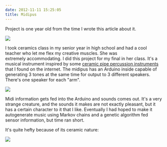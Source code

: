 ```yaml
---
date: 2012-11-11 15:25:05
title: Midipus
---
```


Project is one year old from the time I wrote this article about it.


[![](http://www.hackniac.com/blog/wp-content/uploads/2012/11/midipus_front-1024x768.jpg)](http://www.hackniac.com/blog/wp-content/uploads/2012/11/midipus_front.jpg)

I took ceramics class in my senior year in high school and had a cool teacher who let me flex my creative muscles. She was extremely accommodating. I did this project for my final in her class. It's a musical instrument inspired by some [ceramic pipe percussion instruments](http://www.ninestones.com/muffler.html) that I found on the internet.
The midipus has an Arduino inside capable of generating 3 tones at the same time for output to 3 different speakers. There's one speaker for each "arm".

<!--more-->

[![](http://www.hackniac.com/blog/wp-content/uploads/2012/11/midipus_guts-1024x768.jpg)](http://www.hackniac.com/blog/wp-content/uploads/2012/11/midipus_guts.jpg)

Midi information gets fed into the Arduino and sounds comes out. It's a very strange creature, and the sounds it makes are not exactly pleasant, but it has a certain character to it that I like. Eventually I had hoped to make it autogenerate music using Markov chains and a genetic algorithm fed sensor information, but time ran short.

It's quite hefty because of its ceramic nature:

[![](http://www.hackniac.com/blog/wp-content/uploads/2012/11/midipus_desk-1024x768.jpg)](http://www.hackniac.com/blog/wp-content/uploads/2012/11/midipus_desk.jpg)
